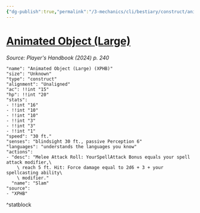 ```yaml
---
{"dg-publish":true,"permalink":"/3-mechanics/cli/bestiary/construct/animated-object-large-xphb/","tags":["ttrpg-cli/compendium/src/5e/xphb","ttrpg-cli/monster/cr/","ttrpg-cli/monster/size/unknown","ttrpg-cli/monster/type/construct"],"noteIcon":""}
---
```


# [Animated Object (Large)](3-Mechanics\CLI\bestiary\construct/animated-object-large-xphb.md)
*Source: Player's Handbook (2024) p. 240*  

```statblock
"name": "Animated Object (Large) (XPHB)"
"size": "Unknown"
"type": "construct"
"alignment": "Unaligned"
"ac": !!int "15"
"hp": !!int "20"
"stats":
- !!int "16"
- !!int "10"
- !!int "10"
- !!int "3"
- !!int "3"
- !!int "1"
"speed": "30 ft."
"senses": "blindsight 30 ft., passive Perception 6"
"languages": "understands the languages you know"
"actions":
- "desc": "Melee Attack Roll: YourSpellAttack Bonus equals your spell attack modifier,\
    \ reach 5 ft. Hit: Force damage equal to 2d6 + 3 + your spellcasting ability\
    \ modifier."
  "name": "Slam"
"source":
- "XPHB"
```
^statblock